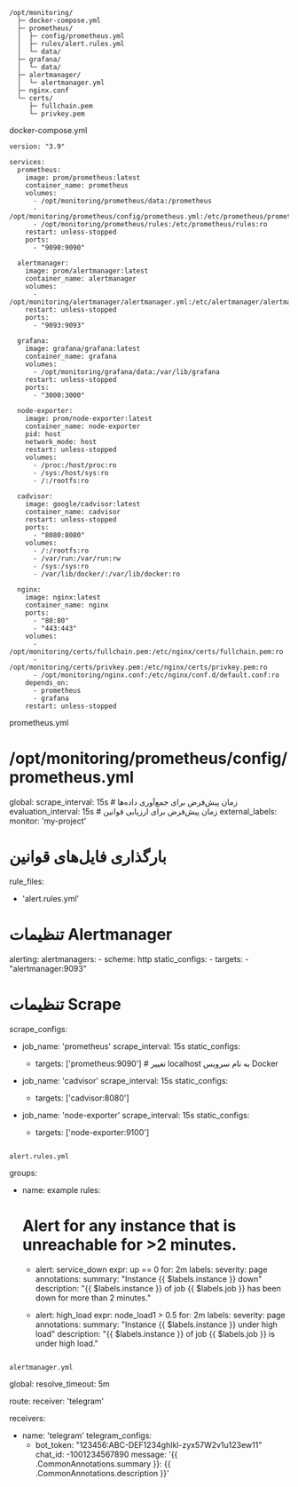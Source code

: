 
```
/opt/monitoring/
  ├─ docker-compose.yml
  ├─ prometheus/
  │  ├─ config/prometheus.yml
  │  ├─ rules/alert.rules.yml
  │  └─ data/
  ├─ grafana/
  │  └─ data/
  ├─ alertmanager/
  │  └─ alertmanager.yml
  ├─ nginx.conf
  └─ certs/
     ├─ fullchain.pem
     └─ privkey.pem

```

docker-compose.yml
```
version: "3.9"

services:
  prometheus:
    image: prom/prometheus:latest
    container_name: prometheus
    volumes:
      - /opt/monitoring/prometheus/data:/prometheus
      - /opt/monitoring/prometheus/config/prometheus.yml:/etc/prometheus/prometheus.yml:ro
      - /opt/monitoring/prometheus/rules:/etc/prometheus/rules:ro
    restart: unless-stopped
    ports:
      - "9090:9090"

  alertmanager:
    image: prom/alertmanager:latest
    container_name: alertmanager
    volumes:
      - /opt/monitoring/alertmanager/alertmanager.yml:/etc/alertmanager/alertmanager.yml:ro
    restart: unless-stopped
    ports:
      - "9093:9093"

  grafana:
    image: grafana/grafana:latest
    container_name: grafana
    volumes:
      - /opt/monitoring/grafana/data:/var/lib/grafana
    restart: unless-stopped
    ports:
      - "3000:3000"

  node-exporter:
    image: prom/node-exporter:latest
    container_name: node-exporter
    pid: host
    network_mode: host
    restart: unless-stopped
    volumes:
      - /proc:/host/proc:ro
      - /sys:/host/sys:ro
      - /:/rootfs:ro

  cadvisor:
    image: google/cadvisor:latest
    container_name: cadvisor
    restart: unless-stopped
    ports:
      - "8080:8080"
    volumes:
      - /:/rootfs:ro
      - /var/run:/var/run:rw
      - /sys:/sys:ro
      - /var/lib/docker/:/var/lib/docker:ro

  nginx:
    image: nginx:latest
    container_name: nginx
    ports:
      - "80:80"
      - "443:443"
    volumes:
      - /opt/monitoring/certs/fullchain.pem:/etc/nginx/certs/fullchain.pem:ro
      - /opt/monitoring/certs/privkey.pem:/etc/nginx/certs/privkey.pem:ro
      - /opt/monitoring/nginx.conf:/etc/nginx/conf.d/default.conf:ro
    depends_on:
      - prometheus
      - grafana
    restart: unless-stopped

```

prometheus.yml
# /opt/monitoring/prometheus/config/prometheus.yml

global:
  scrape_interval: 15s        # زمان پیش‌فرض برای جمع‌آوری داده‌ها
  evaluation_interval: 15s    # زمان پیش‌فرض برای ارزیابی قوانین
  external_labels:
    monitor: 'my-project'

# بارگذاری فایل‌های قوانین
rule_files:
  - 'alert.rules.yml'

# تنظیمات Alertmanager
alerting:
  alertmanagers:
    - scheme: http
      static_configs:
        - targets:
            - "alertmanager:9093"

# تنظیمات Scrape
scrape_configs:

  - job_name: 'prometheus'
    scrape_interval: 15s
    static_configs:
      - targets: ['prometheus:9090']   # تغییر localhost به نام سرویس Docker

  - job_name: 'cadvisor'
    scrape_interval: 15s
    static_configs:
      - targets: ['cadvisor:8080']

  - job_name: 'node-exporter'
    scrape_interval: 15s
    static_configs:
      - targets: ['node-exporter:9100']

```

alert.rules.yml
```
groups:
- name: example
  rules:

  # Alert for any instance that is unreachable for >2 minutes.
  - alert: service_down
    expr: up == 0
    for: 2m
    labels:
      severity: page
    annotations:
      summary: "Instance {{ $labels.instance }} down"
      description: "{{ $labels.instance }} of job {{ $labels.job }} has been down for more than 2 minutes."

  - alert: high_load
    expr: node_load1 > 0.5
    for: 2m
    labels:
      severity: page
    annotations:
      summary: "Instance {{ $labels.instance }} under high load"
      description: "{{ $labels.instance }} of job {{ $labels.job }} is under high load."
```

alertmanager.yml
```
global:
  resolve_timeout: 5m

route:
  receiver: 'telegram'

receivers:
  - name: 'telegram'
    telegram_configs:
      - bot_token: "123456:ABC-DEF1234ghIkl-zyx57W2v1u123ew11"
        chat_id: -1001234567890
        message: '{{ .CommonAnnotations.summary }}: {{ .CommonAnnotations.description }}'

```

